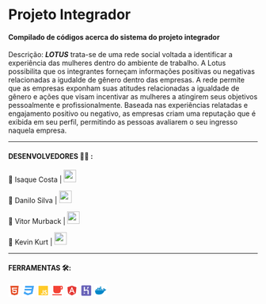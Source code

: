 

# Projeto Integrador 

<h4>Compilado de códigos acerca do sistema do projeto integrador</h1> 
Descrição: <b><i>LOTUS</i></b> trata-se de uma rede social voltada a identificar a experiência das mulheres dentro do ambiente de trabalho. A Lotus possibilita que os integrantes forneçam informações positivas ou negativas relacionadas a igudalde de gênero dentro das empresas. A rede permite que as empresas exponham suas atitudes relacionadas a igualdade de gênero e ações que visam incentivar as mulheres a atingirem seus objetivos pessoalmente e profissionalmente. Baseada nas experiências relatadas e engajamento positivo ou negativo, as empresas criam uma reputação que é exibida em seu perfil, permitindo as pessoas avaliarem o seu ingresso naquela empresa. 

---------------------------------------------------------------------------------

<h4>DESENVOLVEDORES  👨‍💻 :</h4> 

:small_blue_diamond:	 Isaque Costa | <a href="https://www.linkedin.com/in/isaque-silva/">
<img src = "https://cdn.worldvectorlogo.com/logos/linkedin-icon-2.svg" width="25" height="25">
</a>

:small_blue_diamond:	Danilo Silva | <a href="https://www.linkedin.com/in/danilo-silva-77204312b/">
<img src = "https://cdn.worldvectorlogo.com/logos/linkedin-icon-2.svg" width="25" height="25">
</a>

:small_blue_diamond:	Vitor Murback | <a href="https://www.linkedin.com/in/vitor-murback-45aaba200/">
<img src = "https://cdn.worldvectorlogo.com/logos/linkedin-icon-2.svg" width="25" height="25">
</a>

:small_blue_diamond:	Kevin Kurt | <a href="https://www.linkedin.com/in/kevin-kurt-3871891a6/">
<img src = "https://cdn.worldvectorlogo.com/logos/linkedin-icon-2.svg" width="25" height="25">
</a>

---------------------------------------------------------------------------------
<h4>FERRAMENTAS  🛠️:</h4>

<p align="left">
<img src="https://raw.githubusercontent.com/PKief/vscode-material-icon-theme/main/icons/html.svg" alt="react" width="25" height="25" />
<img src="https://raw.githubusercontent.com/PKief/vscode-material-icon-theme/main/icons/css.svg" alt="css" width="25" height="25" />
<img src="https://raw.githubusercontent.com/PKief/vscode-material-icon-theme/main/icons/javascript.svg" alt="javascript" width="25" height="25" />
<img src="https://raw.githubusercontent.com/PKief/vscode-material-icon-theme/main/icons/java.svg" alt="java" width="25" height="25" />
<img src="https://raw.githubusercontent.com/PKief/vscode-material-icon-theme/main/icons/angular.svg" alt="angular-js" width="25" height="25" />
<img src="https://raw.githubusercontent.com/PKief/vscode-material-icon-theme/main/icons/heroku.svg" alt="heroku" width="25" height="25" />
<img src="https://raw.githubusercontent.com/PKief/vscode-material-icon-theme/main/icons/docker.svg" alt="Docker" width="25" height="25" />
</p>

